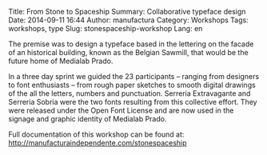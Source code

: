 Title: From Stone to Spaceship
Summary: Collaborative typeface design
Date: 2014-09-11 16:44
Author: manufactura
Category: Workshops
Tags: workshops, type
Slug: stonespaceship-workshop
Lang: en

The premise was to design a typeface based in the lettering on the facade of an historical building, known as the Belgian Sawmill, that would be the future home of Medialab Prado.

In a three day sprint we guided the 23 participants – ranging from designers to font enthusiasts – from rough paper sketches to smooth digital drawings of the all the letters, numbers and punctuation.
Serreria Extravagante and Serreria Sobria were the two fonts resulting from this collective effort. They were released under the Open Font License and are now used in the signage and graphic identity of Medialab Prado.

Full documentation of this workshop can be found at:  
http://manufacturaindependente.com/stonespaceship
